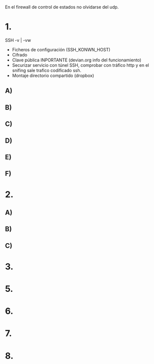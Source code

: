 En el firewall de control de estados no olvidarse del udp.

# 1.
SSH -v | -vw
- Ficheros de configuración (SSH_KONWN_HOST)
- Cifrado
- Clave pública INPORTANTE (devian.org info del funcionamiento)
- Securizar servicio con túnel SSH, comprobar con tráfico http y en el snifing sale trafico codificado ssh.
- Montaje directorio compartido (dropbox)
## A)
## B)
## C)
## D)
## E)
## F)
# 2.
## A)
## B)
## C)
# 3.
# 5.
# 6.
# 7.
# 8.